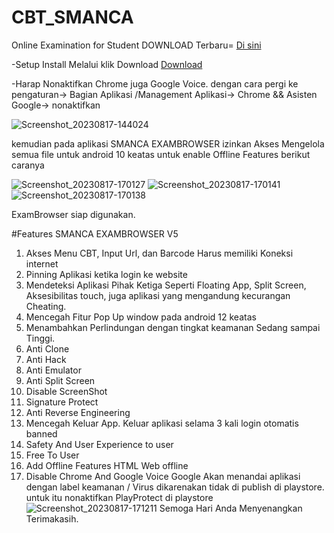 # CBT_SMANCA
Online Examination for Student
DOWNLOAD Terbaru= 
<a href="https://github.com/SecretDiscorder/CBT_SMANCA/releases">Di sini</a>


-Setup 
 Install Melalui klik Download <a href="https://github.com/SecretDiscorder/CBT_SMANCA/releases/download/CBT_SMANCAV5/SMANCA.EXAMBRO_V5.apk">Download</a>
 
-Harap Nonaktifkan Chrome juga Google Voice.
dengan cara pergi ke pengaturan-> Bagian Aplikasi /Management Aplikasi-> Chrome && Asisten Google-> nonaktifkan

![Screenshot_20230817-144024](https://github.com/SecretDiscorder/CBT_SMANCA/assets/139457966/bb8aa313-2a74-4e03-89ad-470c7d0877f6)


kemudian pada aplikasi SMANCA EXAMBROWSER izinkan Akses Mengelola semua file untuk android 10 keatas untuk enable Offline Features 
berikut caranya


![Screenshot_20230817-170127](https://github.com/SecretDiscorder/CBT_SMANCA/assets/139457966/99c83132-448d-435e-8c10-f4dde95422c8)
![Screenshot_20230817-170141](https://github.com/SecretDiscorder/CBT_SMANCA/assets/139457966/8bc9408c-93e9-4ef8-9238-ddf979bd50a0)
![Screenshot_20230817-170138](https://github.com/SecretDiscorder/CBT_SMANCA/assets/139457966/7d08bf1c-76f5-4974-ac32-251119350ce8)


ExamBrowser siap digunakan.


#Features SMANCA EXAMBROWSER V5
1. Akses Menu CBT, Input Url, dan Barcode Harus memiliki Koneksi internet
2. Pinning Aplikasi ketika login ke website
3. Mendeteksi Aplikasi Pihak Ketiga Seperti Floating App, Split Screen, Aksesibilitas touch, juga aplikasi yang mengandung kecurangan Cheating.
4. Mencegah Fitur Pop Up window pada android 12 keatas
5. Menambahkan Perlindungan dengan tingkat keamanan Sedang sampai Tinggi.
6. Anti Clone
7. Anti Hack
8. Anti Emulator
10. Anti Split Screen
11. Disable ScreenShot
12. Signature Protect
13. Anti Reverse Engineering
14. Mencegah Keluar App. Keluar aplikasi selama 3 kali login otomatis banned
15. Safety And User Experience to user
16. Free To User
17. Add Offline Features HTML Web offline
18. Disable Chrome And Google Voice
    Google Akan menandai aplikasi  dengan label keamanan / Virus dikarenakan tidak di publish di playstore. untuk itu nonaktifkan PlayProtect di playstore
    ![Screenshot_20230817-171211](https://github.com/SecretDiscorder/CBT_SMANCA/assets/139457966/d166d7eb-58f7-4a7a-979c-e711b9891a13)
    Semoga Hari Anda Menyenangkan
Terimakasih.
